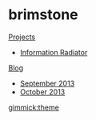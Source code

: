 # brimstone

[Projects]()

  * [Information Radiator](projects/infovent.md)

[Blog]()

  * [September 2013](blog.2013.09.md)
  * [October 2013](blog.2013.10.md)
  
[gimmick:theme](readable)
